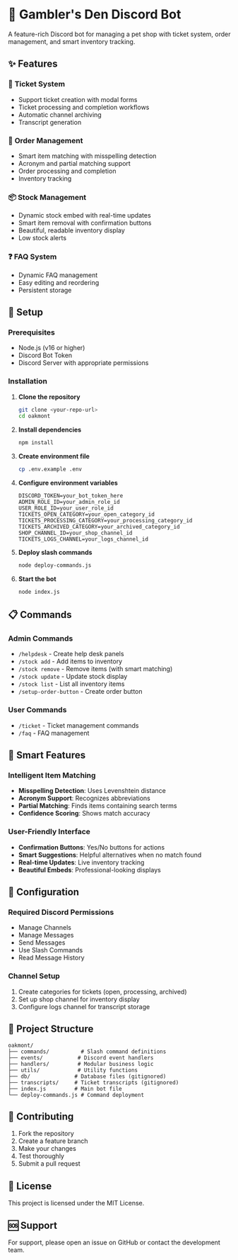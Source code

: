 # 🏪 Gambler's Den Discord Bot

A feature-rich Discord bot for managing a pet shop with ticket system, order management, and smart inventory tracking.

## ✨ Features

### 🎫 **Ticket System**
- Support ticket creation with modal forms
- Ticket processing and completion workflows
- Automatic channel archiving
- Transcript generation

### 🛒 **Order Management**
- Smart item matching with misspelling detection
- Acronym and partial matching support
- Order processing and completion
- Inventory tracking

### 📦 **Stock Management**
- Dynamic stock embed with real-time updates
- Smart item removal with confirmation buttons
- Beautiful, readable inventory display
- Low stock alerts

### ❓ **FAQ System**
- Dynamic FAQ management
- Easy editing and reordering
- Persistent storage

## 🚀 Setup

### Prerequisites
- Node.js (v16 or higher)
- Discord Bot Token
- Discord Server with appropriate permissions

### Installation

1. **Clone the repository**
   ```bash
   git clone <your-repo-url>
   cd oakmont
   ```

2. **Install dependencies**
   ```bash
   npm install
   ```

3. **Create environment file**
   ```bash
   cp .env.example .env
   ```

4. **Configure environment variables**
   ```env
   DISCORD_TOKEN=your_bot_token_here
   ADMIN_ROLE_ID=your_admin_role_id
   USER_ROLE_ID=your_user_role_id
   TICKETS_OPEN_CATEGORY=your_open_category_id
   TICKETS_PROCESSING_CATEGORY=your_processing_category_id
   TICKETS_ARCHIVED_CATEGORY=your_archived_category_id
   SHOP_CHANNEL_ID=your_shop_channel_id
   TICKETS_LOGS_CHANNEL=your_logs_channel_id
   ```

5. **Deploy slash commands**
   ```bash
   node deploy-commands.js
   ```

6. **Start the bot**
   ```bash
   node index.js
   ```

## 📋 Commands

### Admin Commands
- `/helpdesk` - Create help desk panels
- `/stock add` - Add items to inventory
- `/stock remove` - Remove items (with smart matching)
- `/stock update` - Update stock display
- `/stock list` - List all inventory items
- `/setup-order-button` - Create order button

### User Commands
- `/ticket` - Ticket management commands
- `/faq` - FAQ management

## 🎯 Smart Features

### **Intelligent Item Matching**
- **Misspelling Detection**: Uses Levenshtein distance
- **Acronym Support**: Recognizes abbreviations
- **Partial Matching**: Finds items containing search terms
- **Confidence Scoring**: Shows match accuracy

### **User-Friendly Interface**
- **Confirmation Buttons**: Yes/No buttons for actions
- **Smart Suggestions**: Helpful alternatives when no match found
- **Real-time Updates**: Live inventory tracking
- **Beautiful Embeds**: Professional-looking displays

## 🔧 Configuration

### Required Discord Permissions
- Manage Channels
- Manage Messages
- Send Messages
- Use Slash Commands
- Read Message History

### Channel Setup
1. Create categories for tickets (open, processing, archived)
2. Set up shop channel for inventory display
3. Configure logs channel for transcript storage

## 📁 Project Structure

```
oakmont/
├── commands/          # Slash command definitions
├── events/           # Discord event handlers
├── handlers/         # Modular business logic
├── utils/            # Utility functions
├── db/              # Database files (gitignored)
├── transcripts/     # Ticket transcripts (gitignored)
├── index.js         # Main bot file
└── deploy-commands.js # Command deployment
```

## 🤝 Contributing

1. Fork the repository
2. Create a feature branch
3. Make your changes
4. Test thoroughly
5. Submit a pull request

## 📄 License

This project is licensed under the MIT License.

## 🆘 Support

For support, please open an issue on GitHub or contact the development team. 